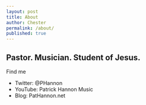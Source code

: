 ```yaml
---
layout: post
title: About
author: Chester
permalink: /about/
published: true
---
```

## Pastor. Musician. Student of Jesus.

Find me
- Twitter: @PHannon
- YouTube: Patrick Hannon Music
- Blog: PatHannon.net

